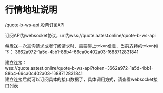 # 行情地址说明

/quote-b-ws-api 股票订阅API

订阅API为websocket协议，url为wss://quote.aatest.online/quote-b-ws-api

每发送一次查询请求或者订阅请求时，需要带上token信息，当前支持的token如下：
3662a972-1a5d-4bb1-88b4-66ca0c402a03-1688712831841<br/>

建立连接：<br/>wss://quote.aatest.online/quote-b-ws-api?token=3662a972-1a5d-4bb1-88b4-66ca0c402a03-1688712831841<br/>建立连接后就可以订阅具体的接口数据了，具体调用方式，请查看websocket接口列表<br/>

